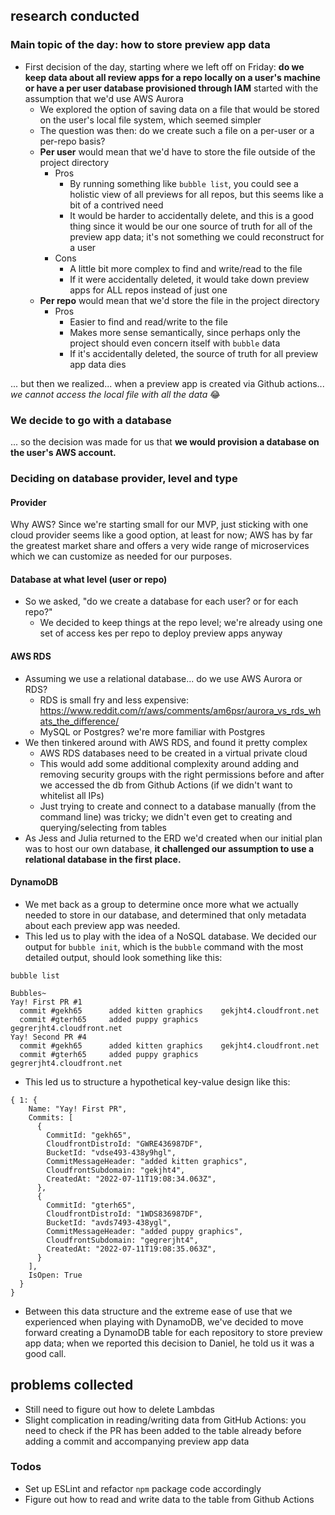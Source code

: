 ## research conducted 
### Main topic of the day: how to store preview app data
- First decision of the day, starting where we left off on Friday: **do we keep data about all review apps for a repo locally on a user's machine or have a per user database provisioned through IAM** started with the assumption that we'd use AWS Aurora
	- We explored the option of saving data on a file that would be stored on the user's local file system, which seemed simpler
  - The question was then: do we create such a file on a per-user or a per-repo basis?
  - **Per user** would mean that we'd have to store the file outside of the project directory
    - Pros
      - By running something like `bubble list`, you could see a holistic view of all previews for all repos, but this seems like a bit of a contrived need
      - It would be harder to accidentally delete, and this is a good thing since it would be our one source of truth for all of the preview app data; it's not something we could reconstruct for a user
    - Cons
      - A little bit more complex to find and write/read to the file
      - If it were accidentally deleted, it would take down preview apps for ALL repos instead of just one
  - **Per repo** would mean that we'd store the file in the project directory
    - Pros
      - Easier to find and read/write to the file
      - Makes more sense semantically, since perhaps only the project should even concern itself with `bubble` data
      - If it's accidentally deleted, the source of truth for all preview app data dies

... but then we realized... when a preview app is created via Github actions... _we cannot access the local file with all the data_ :joy:

### We decide to go with a database

... so the decision was made for us that **we would provision a database on the user's AWS account.**

### Deciding on database provider, level and type
#### Provider
Why AWS? Since we're starting small for our MVP, just sticking with one cloud provider seems like a good option, at least for now; AWS has by far the greatest market share and offers a very wide range of microservices which we can customize as needed for our purposes.

#### Database at what level (user or repo)
- So we asked, "do we create a database for each user? or for each repo?"
	- We decided to keep things at the repo level; we're already using one set of access kes per repo to deploy preview apps anyway

#### AWS RDS
- Assuming we use a relational database... do we use AWS Aurora or RDS?
	- RDS is small fry and less expensive: https://www.reddit.com/r/aws/comments/am6psr/aurora_vs_rds_whats_the_difference/
	- MySQL or Postgres? we're more familiar with Postgres
- We then tinkered around with AWS RDS, and found it pretty complex
  - AWS RDS databases need to be created in a virtual private cloud
  - This would add some additional complexity around adding and removing security groups with the right permissions before and after we accessed the db from Github Actions (if we didn't want to whitelist all IPs)
  - Just trying to create and connect to a database manually (from the command line) was tricky; we didn't even get to creating and querying/selecting from tables
- As Jess and Julia returned to the ERD we'd created when our initial plan was to host our own database, **it challenged our assumption to use a relational database in the first place.**

#### DynamoDB
- We met back as a group to determine once more what we actually needed to store in our database, and determined that only metadata about each preview app was needed.
- This led us to play with the idea of a NoSQL database. We decided our output for `bubble init`, which is the `bubble` command with the most detailed output, should look something like this:

```
bubble list

Bubbles~
Yay! First PR #1
  commit #gekh65      added kitten graphics    gekjht4.cloudfront.net
  commit #gterh65     added puppy graphics     gegrerjht4.cloudfront.net
Yay! Second PR #4
  commit #gekh65      added kitten graphics    gekjht4.cloudfront.net
  commit #gterh65     added puppy graphics     gegrerjht4.cloudfront.net
```

- This led us to structure a hypothetical key-value design like this:

```
{ 1: { 
    Name: "Yay! First PR",
    Commits: [
      {
        CommitId: "gekh65",
        CloudfrontDistroId: "GWRE436987DF",
        BucketId: "vdse493-438y9hgl",
        CommitMessageHeader: "added kitten graphics",
        CloudfrontSubdomain: "gekjht4",
        CreatedAt: "2022-07-11T19:08:34.063Z",
      },
      {
        CommitId: "gterh65",
        CloudfrontDistroId: "1WDS836987DF",
        BucketId: "avds7493-438ygl",
        CommitMessageHeader: "added puppy graphics",
        CloudfrontSubdomain: "gegrerjht4",
        CreatedAt: "2022-07-11T19:08:35.063Z",
      }
    ],
    IsOpen: True
  }
}
```

- Between this data structure and the extreme ease of use that we experienced when playing with DynamoDB, we've decided to move forward creating a DynamoDB table for each repository to store preview app data; when we reported this decision to Daniel, he told us it was a good call.

##  problems collected
- Still need to figure out how to delete Lambdas
- Slight complication in reading/writing data from GitHub Actions: you need to check if the PR has been added to the table already before adding a commit and accompanying preview app data

### Todos
- Set up ESLint and refactor `npm` package code accordingly
- Figure out how to read and write data to the table from Github Actions